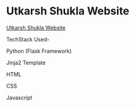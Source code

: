 # Utkarsh Shukla Website
[Utkarsh Shukla Website](https://www.utkarshshukla.com/)

TechStack Used-

Python (Flask Framework)

Jinja2 Template

HTML

CSS

Javascript 
